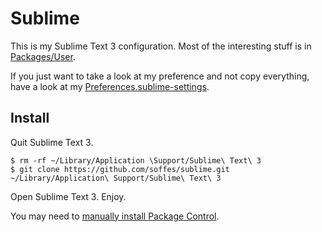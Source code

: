 # Sublime

This is my Sublime Text 3 configuration. Most of the interesting stuff is in [Packages/User](Packages/User).

If you just want to take a look at my preference and not copy everything, have a look at my [Preferences.sublime-settings](Packages/User/Preferences.sublime-settings).

## Install

Quit Sublime Text 3.

    $ rm -rf ~/Library/Application \Support/Sublime\ Text\ 3
    $ git clone https://github.com/soffes/sublime.git ~/Library/Application\ Support/Sublime\ Text\ 3

Open Sublime Text 3. Enjoy.

You may need to [manually install Package Control](https://packagecontrol.io/installation).
